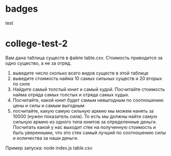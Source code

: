 # badges
test

# college-test-2

Вам дана таблица существ в файле table.csv. Стоимость приводится за одно существо, а не за отряд.

1. выведите число сколько всего видов существ в этой таблице
2. выведите стоимость найма 10 самых сильных существ и 20 вторых по силе
3. Найдите самый толстый юнит и самый худой. Посчитайте стоимость найма отряда самых толстых и отряда самых худых.
4. Посчитайте, какой юнит будет самым невыгодным по соотношению цены и силы и самым выгодным
5. посчитайте, какую самую сильную армию мы можем нанять за 10000 (нужен показатель сила). То есть мы должны найти самую сильную армию из одного типа юнитов за определенные деньги. Посчитать какой у нас выходит стек на полученную стоимость и быть уверенными, что это стек самый лучший по соотношению силы и количества за наши деньги.



Пример запуска: node index.js table.csv
